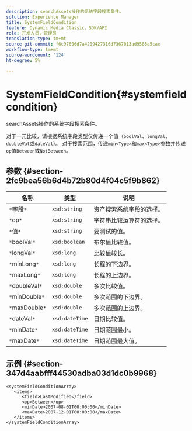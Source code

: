 ```yaml
---
description: searchAssets操作的系统字段搜索条件。
solution: Experience Manager
title: SystemFieldCondition
feature: Dynamic Media Classic，SDK/API
role: 开发人员，管理员
translation-type: tm+mt
source-git-commit: f6c97606d7a4209427316d7367013ad9585a5cae
workflow-type: tm+mt
source-wordcount: '124'
ht-degree: 5%

---
```



# SystemFieldCondition{#systemfieldcondition}

searchAssets操作的系统字段搜索条件。

对于一元比较，请根据系统字段类型仅传递一个值（`boolVal`、`longVal`、`doubleVal`或`dateVal`）。 对于搜索范围，传递`min<Type>`和`max<Type>`参数并传递`op`值`Between`或`NotBetween`。

## 参数 {#section-2fc9bea56b6d4b72b80d4f04c5f9b862}

| 名称 | 类型 | 说明 |
|---|---|---|
| `*`字段`*` | `xsd:string` | 资产搜索系统字段的选择。 |
| `*`op`*` | `xsd:string` | 字符串比较运算符的选择。 |
| `*`值`*` | `xsd:string` | 要测试的值。 |
| `*`boolVal`*` | `xsd:boolean` | 布尔值比较值。 |
| `*`longVal`*` | `xsd:long` | 比较值较长。 |
| `*`minLong`*` | `xsd:long` | 长程的下边界。 |
| `*`maxLong`*` | `xsd:long` | 长程的上边界。 |
| `*`doubleVal`*` | `xsd:double` | 多次比较值。 |
| `*`minDouble`*` | `xsd:double` | 多次范围的下边界。 |
| `*`maxDouble`*` | `xsd:double` | 多次范围的上边界。 |
| `*`dateVal`*` | `xsd:dateTime` | 日期比较值。 |
| `*`minDate`*` | `xsd:dateTime` | 日期范围最小。 |
| `*`maxDate`*` | `xsd:dateTime` | 日期范围最大值。 |

## 示例 {#section-347d4aabfff44530adba03d1dc0b9968}

```
<systemFieldConditionArray>
   <items>
      <field>LastModified</field>
      <op>Between</op>
      <minDate>2007-08-01T00:00:00</minDate>
      <maxDate>2007-12-01T00:00:00</maxDate>
   </items>
</systemFieldConditionArray>
```

